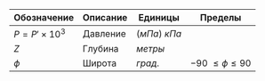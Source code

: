 Обозначение | Описание | Единицы | Пределы
--- | --- | --- | ---
$P = P' \times 10^{3}$ | Давление | ($мПа$) $кПа$   |
$Z$ | Глубина  | $метры$ |
$\phi$ | Широта   | $град.$ | $-90\ \le \phi \le 90$